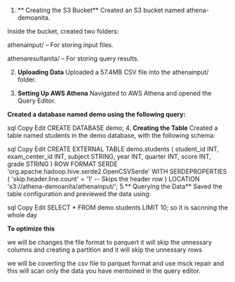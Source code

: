 1. ** Creating the S3 Bucket**
Created an S3 bucket named athena-demoanita.

Inside the bucket, created two folders:

athenainput/ – For storing input files.

athenaresultanita/ – For storing query results.

2. **Uploading Data**
Uploaded a 57.4MB CSV file into the athenainput/ folder.

3. **Setting Up AWS Athena**
Navigated to AWS Athena and opened the Query Editor.

**Created a database named demo using the following query:**

sql
Copy
Edit
CREATE DATABASE demo;
4. **Creating the Table**
Created a table named students in the demo database, with the following schema:

sql
Copy
Edit
CREATE EXTERNAL TABLE demo.students (
    student_id INT,
    exam_center_id INT,
    subject STRING,
    year INT,
    quarter INT,
    score INT,
    grade STRING
)
ROW FORMAT SERDE 'org.apache.hadoop.hive.serde2.OpenCSVSerde'
WITH SERDEPROPERTIES (
    'skip.header.line.count' = '1'  -- Skips the header row
)
LOCATION 's3://athena-demoanita/athenainput/';
5.** Querying the Data**
Saved the table configuration and previewed the data using:

sql
Copy
Edit
SELECT * FROM demo.students LIMIT 10;
so it is sacnning the whole day 

**To optimize this**

we will be changes the file format to parquert it will skip the unnessary columns
and creating a partition and it will skip the unnessary rows

we will be coverting the csv file to parquet format
and use msck repair 
and this will scan only the data you have mentoined in the query editor.
